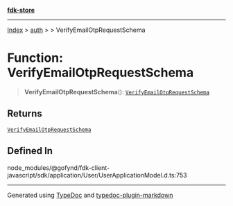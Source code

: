 [**fdk-store**](../../../README.md)
***

[Index](../../../API.md) > [auth](../../README.md) > [<internal>](../README.md) > VerifyEmailOtpRequestSchema

# Function: VerifyEmailOtpRequestSchema

> **VerifyEmailOtpRequestSchema**(): [`VerifyEmailOtpRequestSchema`](../type-aliases/type-alias.VerifyEmailOtpRequestSchema.md)

## Returns

[`VerifyEmailOtpRequestSchema`](../type-aliases/type-alias.VerifyEmailOtpRequestSchema.md)

## Defined In

node\_modules/@gofynd/fdk-client-javascript/sdk/application/User/UserApplicationModel.d.ts:753

***
Generated using [TypeDoc](https://typedoc.org/) and [typedoc-plugin-markdown](https://www.npmjs.com/package/typedoc-plugin-markdown)
